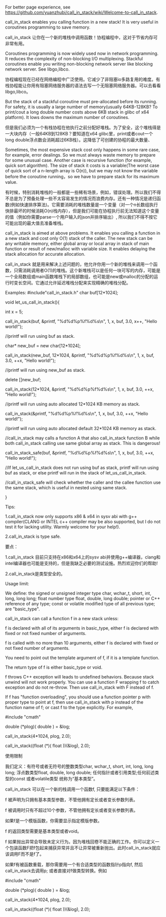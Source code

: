 For better page experience, see https://github.com/yuanzhubi/call_in_stack/wiki/Welcome-to-call_in_stack.

call_in_stack enables you calling function in a new stack! It is very useful in coroutines programming to save memory.

call_in_stack 让你在一个新的堆栈中调用函数！协程编程中，这对于节省内存可非常有用。

Coroutines programming is now widely used now in network programming. It reduces the complexity of non-blocking I/O multiplexing. Stackful coroutines enable you writing non-blocking network server like blocking network server. See libgo,libco.

协程编程现在已经在网络编程中广泛使用。它减少了非阻塞io多路复用的难度。有栈协程能让你用有阻塞网络服务器的语法去写一个无阻塞网络服务器。可以去看看libgo,libco。

But the stack of a stackful coroutine must pre-allocated before its running. For safety, it is usually a large number of memory(usually 64KB-128KB? To print/cout a long double number costs above 6KB stack in glibc of x64 platform). It lows downs the maximum number of coroutines.

但是我们必须为一个有栈协程在他执行之前分配好堆栈。为了安全，这个堆栈得是一大块内存（一般64KB到128KB？要知道在x64 glibc里，print或者cout一个long double浮点数会消耗超过6KB栈）。这降低了可创建的协程的最大数量、

Sometimes, the most expensive stack cost only happens in some rare case, for example, error dealings. So we must always waste memory to prepare for some unusual case. Another case is recursive function (for example, quick sort algorithm). The size of stack it costs is a variable(The worst case of quick sort of a n-length array is O(n)), but we may not know the variable before the coroutine running，so we have to prepare stack for its maximum value.

有时候，特别消耗堆栈的一般都是一些稀有场景，例如，错误处理。所以我们不得不总是为了预备处理一些不太容易发生的情况而浪费内存。还有一种情况是递归函数(例如快速排序算法)。它需要消耗的堆栈数量是一个变量（对一个n长数组执行快排最坏的时候消耗O(n)栈内存），但是我们可能在协程执行前无法知道这个变量的值（例如你需要parse一个用户输入的json并排序输出）, 所以我们不得不按它可能出现的最大值去准备堆栈。

call_in_stack is aimed at above problems. It enables you calling a function in a new stack and cost only O(1) stack of the caller. The new stack can be any writable memory, either global array or local array in stack of main function or result of new/malloc with variable size. It enables delaying the stack allocation for accurate allocation.

call_in_stack 就是用来解决上述问题的，他允许你用一个新的堆栈来调用一个函数，只需消耗调用者O(1)的堆栈。这个新堆栈可以是任何一块可写的内存，可能是一个全局数组或main函数堆栈下的局部数组，也可能是new或malloc的分配的运行时变长空间。它通过允许延迟堆栈分配来实现精确的堆栈分配。

Examples:
#include"call_in_stack.h"
char buf[12*1024];

void let_us_call_in_stack(){

int x = 5;

call_in_stack(buf, &printf, "%d%d%p%f%d%s\n", 1, x, buf, 3.0, x++, "Hello world!");

//printf will run using buf as stack.

char* new_buf = new char[12*1024];

call_in_stack(new_buf, 12*1024, &printf, "%d%d%p%f%d%s\n", 1, x, buf, 3.0, ++x, "Hello world!");

//printf will run using new_buf as stack.

delete []new_buf;

call_in_stack(12*1024, &printf, "%d%d%p%f%d%s\n", 1, x, buf, 3.0, ++x, "Hello world!");

//printf will run using auto allocated 12*1024 KB memory as stack.

call_in_stack(&printf, "%d%d%p%f%d%s\n", 1, x, buf, 3.0, ++x, "Hello world!");

//printf will run using auto allocated default 32*1024 KB memory as stack.

//call_in_stack may calls a function A that also call_in_stack function B while both call_in_stack calling use same global array as stack. This is dangerous!

call_in_stack_safe(buf, &printf, "%d%d%p%f%d%s\n", 1, x, buf, 3.0, ++x, "Hello world!");

//If let_us_call_in_stack does not run using buf as stack, printf will run using buf as stack, or else printf will run in the stack of let_us_call_in_stack.

//call_in_stack_safe will check whether the caller and the callee function use the same stack, which is useful in nested using same stack.

}

Tips:

1.call_in_stack now only supports x86 & x64 in sysv abi with g++ compiler(CLANG or INTEL c++ compiler may be also supported, but I do not test it for lacking utility. Warmly welcome for your help!).

2.call_in_stack is type safe.

要点：

1.call_in_stack 目前只支持在x86和x64上的sysv abi并使用g++编译器，clang和intel编译器也可能是支持的，但是我缺乏必要的测试设施。热烈欢迎你们的帮助!

2.call_in_stack是类型安全的。

Usage limit:

We define: the signed or unsigned integer type char, wchar_t, short, int, long, long long; float number type float, double, long double; pointer or C++ reference of any type; const or volatile modified type of all previous type; are "basic_type".

call_in_stack can call a function f in a new stack unless:

f is declared with all of its arguments in basic_type, either f is declared with fixed or not fixed number of arguments.

f is called with no more than 10 arguments, either f is declared with fixed or not fixed number of arguments.

You need to point out the template argument of f, if it is a template function.

The return type of f is either basic_type or void.

f throws C++ exception will leads to undefined behaviors. Because stack unwind will not work properly. You can use a function F wrapping f to catch exception and do not re-throw. Then use call_in_stack with F instead of f.

If f has "function overloading", you should use a function pointer p with proper type to point at f, then use call_in_stack with p instead of the function name of f; or cast f to the type explicitly. For example,

#include "cmath"

double (*plog)( double ) = &log;

call_in_stack(4*1024, plog, 2.0);

call_in_stack((float (*)( float ))(&log), 2.0);

使用限制

我们定义：有符号或者无符号的整数类型char, wchar_t, short, int, long, long long; 浮点数类型float, double, long double; 任何指针或者引用类型;任何前述类型的const 或者volatile类型 统称为“基本类型”。

call_in_stack 可以在一个新的栈调用一个函数f, 只要能满足以下条件：

f 被声明为只拥有基本类型参数，不管他拥有定长或者变长参数列表。

f 被调用时只有不超过10个参数，不管他拥有定长或者变长参数列表。

如果f是一个模版函数，你需要显示指定模版参数。

f 的返回类型需要是基本类型或者void。

f 如果抛出异常会导致未定义行为。因为堆栈回卷不能正确的工作。你可以定义一个包装函数F把f包起来捕获异常并且不让异常被重新抛出。此时call_in_stack就应该调用F而不是f了。

如果f有被函数重载，那你需要用一个有合适类型的函数指针p指向f, 然后call_in_stack去调用p; 或者直接对f做类型转换。例如

#include "cmath"

double (*plog)( double ) = &log;

call_in_stack(4*1024, plog, 2.0);

call_in_stack((float (*)( float ))(&log), 2.0);
